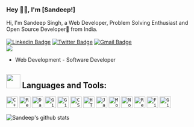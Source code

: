 ### Hey 👋🏽, I'm [Sandeep!]

Hi, I'm Sandeep Singh, a Web Developer, Problem Solving Enthusiast and Open Source Developer🚀 from India. <br> <br> 
[![Linkedin Badge](https://img.shields.io/badge/-SandeepSingh-blue?style=social&logo=Linkedin&logoColor=blue&link=https://www.linkedin.com/in/sandeepsingh18/)](https://www.linkedin.com/in/sandeepsingh18/)
[![Twitter Badge](https://img.shields.io/badge/-@SinghSandeep-1ca0f1?style=social&logo=twitter&logoColor=blue&link=https://twitter.com/Sandeep09056310)](https://twitter.com/Sandeep09056310) 
[![Gmail Badge](https://img.shields.io/badge/-GMail-c14438?style=social&logo=Gmail&logoColor=red&link=mailto:prasan.250899@gmail.com)](mailto:prasan.250899@gmail.com)
<br />
![](https://visitor-badge.glitch.me/badge?page_id=sandeepsingh2508.sandeepsingh2508)  <br> 


- Web Development - Software Developer


## <img src="https://media.giphy.com/media/QssGEmpkyEOhBCb7e1/giphy.gif" width="37px">  Languages and Tools:

<code><img width="30px" src="https://img.icons8.com/color/4x/c-plus-plus-logo.png" title="C++"/></code>
<code><img width="30px" src="https://img.icons8.com/plasticine/100/000000/react.png" title="React"/></code>
<code><img width="30px" src="https://img.icons8.com/dusk/64/000000/database-restore.png" title="Database"/></code>
<code><img width="30px" src="https://img.icons8.com/fluent/8x/github.png" title="GitHub"/></code>
<code><img width="30px" src="https://img.icons8.com/color/2x/git.png" title="Git"/></code>
<code><img width="30px" src="https://img.icons8.com/color/48/000000/css3.png" title="CSS"/></code>
<code><img width="30px" src="https://img.icons8.com/color/48/000000/html-5.png" title="HTML"/></code>
<code><img width="30px" src="https://img.icons8.com/color/48/000000/javascript--v1.png" title="Javascript"/></code>
<code><img width="30px" src="https://img.icons8.com/color/8x/000000/mongodb.png" title="MongoDB"/></code>
<code><img width="30px" src="https://img.icons8.com/color/8x/000000/nodejs.png" title="Nodejs"/></code>
<code><img width="30px" src="https://img.icons8.com/color/8x/000000/redux.png" title="Redux"/></code>
<code><img width="30px" src="https://img.icons8.com/color/8x/000000/firebase.png" title="Firebase"/></code>
<code><img width="30px" src="https://img.icons8.com/color/8x/000000/gitlab.png" title="GitLab"/></code>




![Sandeep's github stats](https://github-readme-stats.vercel.app/api?username=sandeepsingh2508&show_icons=true&hide_border=true)


<!--
**sandeeosingh2508/sandeepsingh2508** is a ✨ _special_ ✨ repository because its `README.md` (this file) appears on your GitHub profile.
-->
